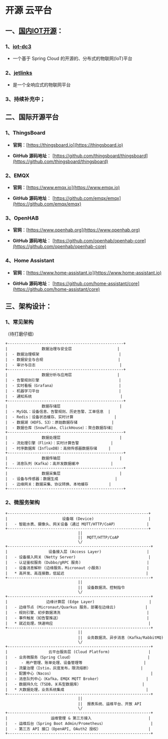 # 开源 云平台

## 一、[国内IOT开源](https://gitee.com/explore/iot?lang=Java)：

### 1、[iot-dc3](https://doc.dc3.site/)

- 一个基于 Spring Cloud 的开源的、分布式的物联网(IoT)平台

### 2、[jetlinks](https://gitee.com/jetlinks)

- 是一个全响应式的物联网平台

### 3、持续补充中；

## 二、国际开源平台

### 1、ThingsBoard

- **官网**：[https://thingsboard.io](https://thingsboard.io)

- **GitHub 源码地址**： [https://github.com/thingsboard/thingsboard](https://github.com/thingsboard/thingsboard)

### 2、EMQX

- **官网**：[https://www.emqx.io](https://www.emqx.io)

- **GitHub 源码地址**： [https://github.com/emqx/emqx](https://github.com/emqx/emqx)

### 3、OpenHAB

- **官网**：[https://www.openhab.org](https://www.openhab.org)

- **GitHub 源码地址**： [https://github.com/openhab/openhab-core](https://github.com/openhab/openhab-core)

### 4、Home Assistant

- **官网**：[https://www.home-assistant.io](https://www.home-assistant.io)

- **GitHub 源码地址**： [https://github.com/home-assistant/core](https://github.com/home-assistant/core)

## 三、架构设计：

### 1、常见架构

（待打磨仔细）

```
+---------------------------------------------------+
|               数据治理与安全层                    |
|  - 数据治理框架                                   |
|  - 数据安全与合规                                 |
|  - 审计与日志                                     |
+---------------------------------------------------+
|               数据分析与应用层                    |
|  - 告警规则引擎                                   |
|  - 实时看板（Grafana）                            |
|  - 机器学习平台                                   |
|  - 通知系统                                       |
+---------------------------------------------------+
|               数据存储层                          |
|  - MySQL：设备信息、告警规则、历史告警、工单信息  |
|  - Redis：设备状态缓存、实时计算                  |
|  - 数据湖（HDFS、S3）：原始数据存储               |
|  - 数据仓库（Snowflake、ClickHouse）：聚合数据存储|
+---------------------------------------------------+
|               数据处理层                          |
|  - 流处理引擎（Flink）：实时计算告警              |
|  - 时序数据库（InfluxDB）：高频传感器数据存储     |
+---------------------------------------------------+
|               数据传输层                          |
|  - 消息队列（Kafka）：高并发数据缓冲              |
+---------------------------------------------------+
|               数据采集层                          |
|  - 设备与传感器：数据生成                         |
|  - 边缘网关：数据采集、协议转换、本地缓存         |
+---------------------------------------------------+
```

### 2、微服务架构

```pgsql
+--------------------------------------------------------------+
|                        设备端 (Device)                        |
|   - 智能水表、摄像头、网关设备（通过 MQTT/HTTP/CoAP）             |
+--------------------------------------------------------------+
                                ||
                                ||  MQTT/HTTP/CoAP
                                \/
+---------------------------------------------------------------+
|                  设备接入层 (Access Layer)                    |
|   - 设备接入网关 (Netty Server)                                |
|   - 认证鉴权服务 (Dubbo/gRPC 服务)                             |
|   - 设备消息解析 (边缘服务，Micronaut 小服务)                    |
|   * 高并发、高连接数，低延迟                                    |
+---------------------------------------------------------------+
                                ||
                                ||  设备数据流、控制指令
                                \/
+---------------------------------------------------------------+
|                 边缘计算层 (Edge Layer)                        |
|   - 边缘节点 (Micronaut/Quarkus 服务，部署在边缘云)             |
|   - 规则引擎、初步数据清洗                                      |
|   - 事件触发（如告警推送）                                      |
|   * 就近处理，快速响应                                          |
+---------------------------------------------------------------+
                                ||
                                ||  业务数据流、异步消息 (Kafka/RabbitMQ)
                                \/
+---------------------------------------------------------------+
|                  云平台服务层 (Cloud Platform)                 |
|   - 业务微服务（Spring Cloud）                                 |
|      - 用户管理、账单处理、设备管理等                           |
|   - 流量治理（Istio，灰度发布，限流熔断）                      |
|   - 配置中心（Nacos）                                           |
|   - 消息队列中心（Kafka，EMQX MQTT Broker）                    |
|   - 数据持久化（TSDB，关系型数据库）                           |
|   * 大数据处理，业务系统集成                                    |
+---------------------------------------------------------------+
                                ||
                                ||  报表系统、运维平台、开放 API
                                \/
+---------------------------------------------------------------+
|                   运维管理 & 第三方接入                         |
|   - 运维后台（Spring Boot Admin/Prometheus）                    |
|   - 第三方 API 接口（OpenAPI, OAuth2 授权）                     |
+---------------------------------------------------------------+

```